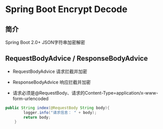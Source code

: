 # Spring Boot Encrypt Decode #
## 简介 ##
Spring Boot 2.0+ JSON字符串加密解密

## RequestBodyAdvice / ResponseBodyAdvice ##
- RequestBodyAdvice
请求拦截并加密

- ResponseBodyAdvice
响应拦截并加密

- 请求必须是@RequestBody、请求的Content-Type=application/x-www-form-urlencoded
```java
public String index(@RequestBody String body){
        logger.info("请求信息： " + body);
        return body;
    }
```